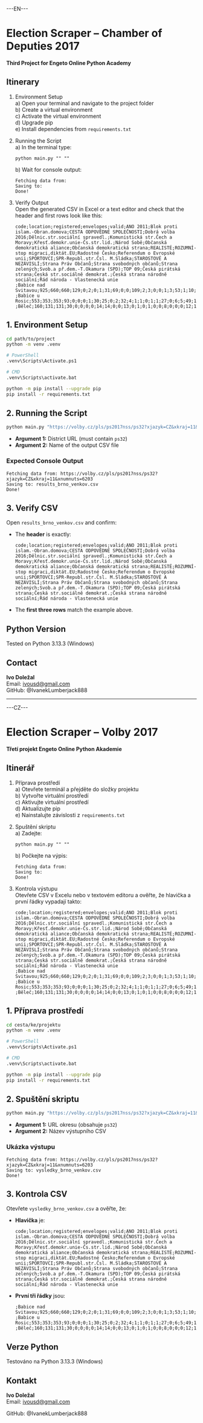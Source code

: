 ---EN---

# Election Scraper – Chamber of Deputies 2017

**Third Project for Engeto Online Python Academy**

## Itinerary

1. Environment Setup  
   a) Open your terminal and navigate to the project folder  
   b) Create a virtual environment  
   c) Activate the virtual environment  
   d) Upgrade pip  
   e) Install dependencies from `requirements.txt`  

2. Running the Script  
   a) In the terminal type:  
   ```
   python main.py "" ""
   ```
   b) Wait for console output:  
   ```
   Fetching data from: 
   Saving to: 
   Done!
   ```

3. Verify Output  
   Open the generated CSV in Excel or a text editor and check that the header and first rows look like this:

   ```
   code;location;registered;envelopes;valid;ANO 2011;Blok proti islam.-Obran.domova;CESTA ODPOVĚDNÉ SPOLEČNOSTI;Dobrá volba 2016;Dělnic.str.sociální spravedl.;Komunistická str.Čech a Moravy;Křesť.demokr.unie-Čs.str.lid.;Národ Sobě;Občanská demokratická aliance;Občanská demokratická strana;REALISTÉ;ROZUMNÍ-stop migraci,diktát.EU;Radostné Česko;Referendum o Evropské unii;SPORTOVCI;SPR-Republ.str.Čsl. M.Sládka;STAROSTOVÉ A NEZÁVISLÍ;Strana Práv Občanů;Strana svobodných občanů;Strana zelených;Svob.a př.dem.-T.Okamura (SPD);TOP 09;Česká pirátská strana;Česká str.sociálně demokrat.;Česká strana národně sociální;Řád národa - Vlastenecká unie
   ;Babice nad Svitavou;925;660;660;129;0;2;0;1;31;69;0;0;109;2;3;0;0;1;3;53;1;10;7;58;39;93;43;0;1
   ;Babice u Rosic;553;353;353;93;0;0;0;1;30;25;0;2;32;4;1;1;0;1;1;27;0;6;5;49;13;37;18;5;0
   ;Běleč;160;131;131;30;0;0;0;0;14;14;0;0;13;0;1;0;1;0;0;8;0;0;0;12;1;11;25;0;0
   ```

## 1. Environment Setup

```bash
cd path/to/project
python -m venv .venv

# PowerShell
.venv\Scripts\Activate.ps1

# CMD
.venv\Scripts\activate.bat

python -m pip install --upgrade pip
pip install -r requirements.txt
```

## 2. Running the Script

```bash
python main.py "https://volby.cz/pls/ps2017nss/ps32?xjazyk=CZ&xkraj=11&xnumnuts=6203" "results_brno_venkov.csv"
```

- **Argument 1:** District URL (must contain `ps32`)  
- **Argument 2:** Name of the output CSV file  

### Expected Console Output

```
Fetching data from: https://volby.cz/pls/ps2017nss/ps32?xjazyk=CZ&xkraj=11&xnumnuts=6203
Saving to: results_brno_venkov.csv
Done!
```

## 3. Verify CSV

Open `results_brno_venkov.csv` and confirm:

- The **header** is exactly:
  ```
  code;location;registered;envelopes;valid;ANO 2011;Blok proti islam.-Obran.domova;CESTA ODPOVĚDNÉ SPOLEČNOSTI;Dobrá volba 2016;Dělnic.str.sociální spravedl.;Komunistická str.Čech a Moravy;Křesť.demokr.unie-Čs.str.lid.;Národ Sobě;Občanská demokratická aliance;Občanská demokratická strana;REALISTÉ;ROZUMNÍ-stop migraci,diktát.EU;Radostné Česko;Referendum o Evropské unii;SPORTOVCI;SPR-Republ.str.Čsl. M.Sládka;STAROSTOVÉ A NEZÁVISLÍ;Strana Práv Občanů;Strana svobodných občanů;Strana zelených;Svob.a př.dem.-T.Okamura (SPD);TOP 09;Česká pirátská strana;Česká str.sociálně demokrat.;Česká strana národně sociální;Řád národa - Vlastenecká unie
  ```
- The **first three rows** match the example above.

## Python Version

Tested on Python 3.13.3 (Windows)

## Contact

**Ivo Doležal**  
Email: ivousd@gmail.com  
GitHub: @IvanekLumberjack888

-------------------------------------------------------------------------------------------------------

---CZ---

# Election Scraper – Volby 2017

**Třetí projekt Engeto Online Python Akademie**

## Itinerář

1. Příprava prostředí  
   a) Otevřete terminál a přejděte do složky projektu  
   b) Vytvořte virtuální prostředí  
   c) Aktivujte virtuální prostředí  
   d) Aktualizujte pip  
   e) Nainstalujte závislosti z `requirements.txt`  

2. Spuštění skriptu  
   a) Zadejte:
   ```
   python main.py "" ""
   ```
   b) Počkejte na výpis:
   ```
   Fetching data from: 
   Saving to: 
   Done!
   ```

3. Kontrola výstupu  
   Otevřete CSV v Excelu nebo v textovém editoru a ověřte, že hlavička a první řádky vypadají takto:

   ```
   code;location;registered;envelopes;valid;ANO 2011;Blok proti islam.-Obran.domova;CESTA ODPOVĚDNÉ SPOLEČNOSTI;Dobrá volba 2016;Dělnic.str.sociální spravedl.;Komunistická str.Čech a Moravy;Křesť.demokr.unie-Čs.str.lid.;Národ Sobě;Občanská demokratická aliance;Občanská demokratická strana;REALISTÉ;ROZUMNÍ-stop migraci,diktát.EU;Radostné Česko;Referendum o Evropské unii;SPORTOVCI;SPR-Republ.str.Čsl. M.Sládka;STAROSTOVÉ A NEZÁVISLÍ;Strana Práv Občanů;Strana svobodných občanů;Strana zelených;Svob.a př.dem.-T.Okamura (SPD);TOP 09;Česká pirátská strana;Česká str.sociálně demokrat.;Česká strana národně sociální;Řád národa - Vlastenecká unie
   ;Babice nad Svitavou;925;660;660;129;0;2;0;1;31;69;0;0;109;2;3;0;0;1;3;53;1;10;7;58;39;93;43;0;1
   ;Babice u Rosic;553;353;353;93;0;0;0;1;30;25;0;2;32;4;1;1;0;1;1;27;0;6;5;49;13;37;18;5;0
   ;Běleč;160;131;131;30;0;0;0;0;14;14;0;0;13;0;1;0;1;0;0;8;0;0;0;12;1;11;25;0;0
   ```

## 1. Příprava prostředí

```bash
cd cesta/ke/projektu
python -m venv .venv

# PowerShell
.venv\Scripts\Activate.ps1

# CMD
.venv\Scripts\activate.bat

python -m pip install --upgrade pip
pip install -r requirements.txt
```

## 2. Spuštění skriptu

```bash
python main.py "https://volby.cz/pls/ps2017nss/ps32?xjazyk=CZ&xkraj=11&xnumnuts=6203" "vysledky_brno_venkov.csv"
```

- **Argument 1:** URL okresu (obsahuje `ps32`)  
- **Argument 2:** Název výstupního CSV  

### Ukázka výstupu

```
Fetching data from: https://volby.cz/pls/ps2017nss/ps32?xjazyk=CZ&xkraj=11&xnumnuts=6203
Saving to: vysledky_brno_venkov.csv
Done!
```

## 3. Kontrola CSV

Otevřete `vysledky_brno_venkov.csv` a ověřte, že:

- **Hlavička** je:
  ```
  code;location;registered;envelopes;valid;ANO 2011;Blok proti islam.-Obran.domova;CESTA ODPOVĚDNÉ SPOLEČNOSTI;Dobrá volba 2016;Dělnic.str.sociální spravedl.;Komunistická str.Čech a Moravy;Křesť.demokr.unie-Čs.str.lid.;Národ Sobě;Občanská demokratická aliance;Občanská demokratická strana;REALISTÉ;ROZUMNÍ-stop migraci,diktát.EU;Radostné Česko;Referendum o Evropské unii;SPORTOVCI;SPR-Republ.str.Čsl. M.Sládka;STAROSTOVÉ A NEZÁVISLÍ;Strana Práv Občanů;Strana svobodných občanů;Strana zelených;Svob.a př.dem.-T.Okamura (SPD);TOP 09;Česká pirátská strana;Česká str.sociálně demokrat.;Česká strana národně sociální;Řád národa - Vlastenecká unie
  ```
- **První tři řádky** jsou:
  ```
  ;Babice nad Svitavou;925;660;660;129;0;2;0;1;31;69;0;0;109;2;3;0;0;1;3;53;1;10;7;58;39;93;43;0;1
  ;Babice u Rosic;553;353;353;93;0;0;0;1;30;25;0;2;32;4;1;1;0;1;1;27;0;6;5;49;13;37;18;5;0
  ;Běleč;160;131;131;30;0;0;0;0;14;14;0;0;13;0;1;0;1;0;0;8;0;0;0;12;1;11;25;0;0
  ```

## Verze Python

Testováno na Python 3.13.3 (Windows)

## Kontakt

**Ivo Doležal**  
Email: ivousd@gmail.com  

GitHub: @IvanekLumberjack888
